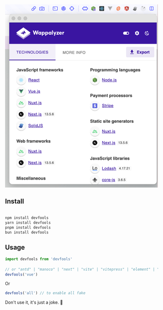 ![](./image.png)

## Install

```shell

npm install devfools
yarn install devfools
pnpm install devfools
bun install devfools

```

## Usage

```ts
import devfools from 'devfools'

// or "antd" | "manoco" | "next" | "vite" | "vitepress" | "element" | "solid" | "react" | "nuxt" | "vue" | "svelte" | "angular" | "redux" | "motion" | "mobx" | "tailwind" | "naive" | "codemirror" | "all"
devfools('vue')
```

Or

```ts
devfools('all') // to enable all fake
```

Don't use it, it's just a joke. 🤡
